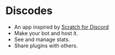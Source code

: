 # Discodes
- An app inspired by [Scratch for Discord](https://scratch-for-discord.com/)
- Make your bot and host it.
- See and manage stats.
- Share plugins with others.
